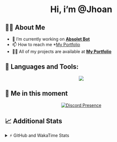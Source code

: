 <h1 align="center">Hi, i’m @Jhoan</h1>

## 🙋‍♂️ About Me

- 🔭 I’m currently working on **[Absolet Bot](https://strider.cloud)**
- 📫 How to reach me *[My Portfolio](https://jhoan.me/contact)
- 👨‍💻 All of my projects are available at **[My Portfolio](https://jhoan.me)**

## 🚀 Languages and Tools:
<p align="center">
  <a href="https://skillicons.dev">
    <img src="https://skillicons.dev/icons?i=js,ts,html,css,bootstrap,nodejs,express,vscode,neovim,vim,atom,cloudflare,git,github,discord,bots,linux,mongodb,nginx,redis,wordpress,heroku&perline=11" />
  </a>
</p>
  
## 👤 Me in this moment
<p align="center">
    <a href="https://discord.com/users/612460795124776960" target="_blank" rel="nofollow">
        <img src="https://lanyard-profile-readme.vercel.app/api/612460795124776960?idleMessage=Probably%20coding%20Absolet..." alt="Discord Presence" align="center">
    </a>
</p>

## 📈 Additional Stats
<details>
    <summary>⚡ GitHub and WakaTime Stats</summary>
    <br/>

<!--START_SECTION:waka-->
![Code Time](http://img.shields.io/badge/Code%20Time-637%20hrs%205%20mins-blue)

**🐱 My GitHub Data** 

> 📦 175.8 kB Used in GitHub's Storage 
 > 
> 🏆 114 Contributions in the Year 2023
 > 
> 💼 Opted to Hire
 > 
> 📜 4 Public Repositories 
 > 
> 🔑 41 Private Repositories 
 > 
**I'm an Early 🐤** 

```text
🌞 Morning                100 commits         ██░░░░░░░░░░░░░░░░░░░░░░░   08.83 % 
🌆 Daytime                536 commits         ████████████░░░░░░░░░░░░░   47.35 % 
🌃 Evening                444 commits         ██████████░░░░░░░░░░░░░░░   39.22 % 
🌙 Night                  52 commits          █░░░░░░░░░░░░░░░░░░░░░░░░   04.59 % 
```
📅 **I'm Most Productive on Saturday** 

```text
Monday                   169 commits         ████░░░░░░░░░░░░░░░░░░░░░   14.93 % 
Tuesday                  189 commits         ████░░░░░░░░░░░░░░░░░░░░░   16.70 % 
Wednesday                180 commits         ████░░░░░░░░░░░░░░░░░░░░░   15.90 % 
Thursday                 129 commits         ███░░░░░░░░░░░░░░░░░░░░░░   11.40 % 
Friday                   164 commits         ████░░░░░░░░░░░░░░░░░░░░░   14.49 % 
Saturday                 195 commits         ████░░░░░░░░░░░░░░░░░░░░░   17.23 % 
Sunday                   106 commits         ██░░░░░░░░░░░░░░░░░░░░░░░   09.36 % 
```


📊 **This Week I Spent My Time On** 

```text
🕑︎ Time Zone: America/Bogota

💬 Programming Languages: 
TypeScript               2 hrs 26 mins       ███████████████████████░░   90.80 % 
JavaScript               6 mins              █░░░░░░░░░░░░░░░░░░░░░░░░   03.82 % 
YAML                     5 mins              █░░░░░░░░░░░░░░░░░░░░░░░░   03.21 % 
XML                      1 min               ░░░░░░░░░░░░░░░░░░░░░░░░░   01.21 % 
JSON                     1 min               ░░░░░░░░░░░░░░░░░░░░░░░░░   00.97 % 

🔥 Editors: 
VS Code                  2 hrs 41 mins       █████████████████████████   100.00 % 

🐱‍💻 Projects: 
Absolet                  2 hrs 37 mins       ████████████████████████░   97.34 % 
bloom                    4 mins              █░░░░░░░░░░░░░░░░░░░░░░░░   02.66 % 

💻 Operating System: 
Linux                    2 hrs 41 mins       █████████████████████████   100.00 % 
```

**I Mostly Code in JavaScript** 

```text
JavaScript               17 repos            ██████████████░░░░░░░░░░░   56.67 % 
TypeScript               7 repos             ██████░░░░░░░░░░░░░░░░░░░   23.33 % 
Java                     3 repos             ██░░░░░░░░░░░░░░░░░░░░░░░   10.00 % 
SCSS                     1 repo              █░░░░░░░░░░░░░░░░░░░░░░░░   03.33 % 
CSS                      1 repo              █░░░░░░░░░░░░░░░░░░░░░░░░   03.33 % 
```




 Last Updated on 05/03/2023 01:05:18 UTC
<!--END_SECTION:waka-->
</details>
